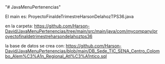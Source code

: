 "# JavaMenuPertenencias" 



El main es: ProyectoFinaldeTrimestreHarsonDelahozTPS36.java

en la carpeta:  https://github.com/Harson-David/JavaMenuPertenencias/tree/main/src/main/java/com/mycompany/proyectofinaldetrimestreharsondelahoztps36


la base de datos se crea con: https://github.com/Harson-David/JavaMenuPertenencias/blob/main/DB_Sede_TIC_SENA_Centro_Colombo_Alem%C3%A1n_Regional_Atl%C3%A1ntico.sql
